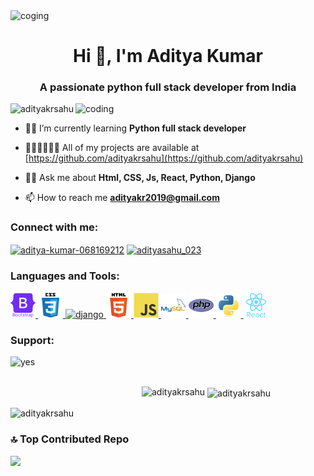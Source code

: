 <img src="" alt="coging">

<h1 align="center">Hi 👋, I'm Aditya Kumar</h1>
<h3 align="center">A passionate python full stack developer from India</h3>

<img align="right" alt="coding" width="400" src="https://miro.medium.com/max/1360/0*gqO3slLmGb4mUeje.gif">

<p align="left"> <img src="https://komarev.com/ghpvc/?username=adityakrsahu&label=Profile%20views&color=0e75b6&style=flat" alt="adityakrsahu"/> </p>

- 🌱🌱 I’m currently learning **Python full stack developer**

- 👨‍💻🧑‍💻🧑‍💻 All of my projects are available at [https://github.com/adityakrsahu](https://github.com/adityakrsahu)

- 💬🧾 Ask me about **Html, CSS, Js, React, Python, Django**

- 📫 How to reach me **adityakr2019@gmail.com**

<h3 align="left">Connect with me:</h3>
<p align="left">
<a href="https://linkedin.com/in/aditya-kumar-068169212" target="blank"><img align="center" src="https://raw.githubusercontent.com/rahuldkjain/github-profile-readme-generator/master/src/images/icons/Social/linked-in-alt.svg" alt="aditya-kumar-068169212" height="30" width="40" /></a>
<a href="https://instagram.com/adityasahu_023" target="blank"><img align="center" src="https://raw.githubusercontent.com/rahuldkjain/github-profile-readme-generator/master/src/images/icons/Social/instagram.svg" alt="adityasahu_023" height="30" width="40" /></a>
</p>

<h3 align="left">Languages and Tools:</h3>
<p align="left"> <a href="https://getbootstrap.com" target="_blank" rel="noreferrer"> <img src="https://raw.githubusercontent.com/devicons/devicon/master/icons/bootstrap/bootstrap-plain-wordmark.svg" alt="bootstrap" width="40" height="40"/> </a> <a href="https://www.w3schools.com/css/" target="_blank" rel="noreferrer"> <img src="https://raw.githubusercontent.com/devicons/devicon/master/icons/css3/css3-original-wordmark.svg" alt="css3" width="40" height="40"/> </a> <a href="https://www.djangoproject.com/" target="_blank" rel="noreferrer"> <img src="https://cdn.worldvectorlogo.com/logos/django.svg" alt="django" width="40" height="40"/> </a> <a href="https://www.w3.org/html/" target="_blank" rel="noreferrer"> <img src="https://raw.githubusercontent.com/devicons/devicon/master/icons/html5/html5-original-wordmark.svg" alt="html5" width="40" height="40"/> </a> <a href="https://developer.mozilla.org/en-US/docs/Web/JavaScript" target="_blank" rel="noreferrer"> <img src="https://raw.githubusercontent.com/devicons/devicon/master/icons/javascript/javascript-original.svg" alt="javascript" width="40" height="40"/> </a> <a href="https://www.mysql.com/" target="_blank" rel="noreferrer"> <img src="https://raw.githubusercontent.com/devicons/devicon/master/icons/mysql/mysql-original-wordmark.svg" alt="mysql" width="40" height="40"/> </a> <a href="https://www.php.net" target="_blank" rel="noreferrer"> <img src="https://raw.githubusercontent.com/devicons/devicon/master/icons/php/php-original.svg" alt="php" width="40" height="40"/> </a> <a href="https://www.python.org" target="_blank" rel="noreferrer"> <img src="https://raw.githubusercontent.com/devicons/devicon/master/icons/python/python-original.svg" alt="python" width="40" height="40"/> </a> <a href="https://reactjs.org/" target="_blank" rel="noreferrer"> <img src="https://raw.githubusercontent.com/devicons/devicon/master/icons/react/react-original-wordmark.svg" alt="react" width="40" height="40"/> </a> </p>

<h3 align="left">Support:</h3>
<p><a href="https://www.buymeacoffee.com/yes"> <img align="left" src="https://cdn.buymeacoffee.com/buttons/v2/default-yellow.png" height="50" width="210" alt="yes" /></a></p><br><br>
<div><p><img align="left" src="https://github-readme-stats.vercel.app/api/top-langs?username=adityakrsahu&show_icons=true&locale=en&layout=compact" alt="adityakrsahu" /></p>
<p>&nbsp;<img align="center" src="https://github-readme-stats.vercel.app/api?username=adityakrsahu&show_icons=true&locale=en" alt="adityakrsahu" /></p></div>

<p><img align="center" src="https://github-readme-streak-stats.herokuapp.com/?user=adityakrsahu&" alt="adityakrsahu" /></p>

### 🔝 Top Contributed Repo
![](https://github-contributor-stats.vercel.app/api?username=adityakrsahu&limit=5&theme=flat&combine_all_yearly_contributions=true)
